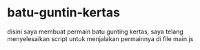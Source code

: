 # batu-guntin-kertas

disini saya membuat permain batu gunting kertas,
saya telang menyelesaikan script untuk menjalakan permainnya di file main.js
